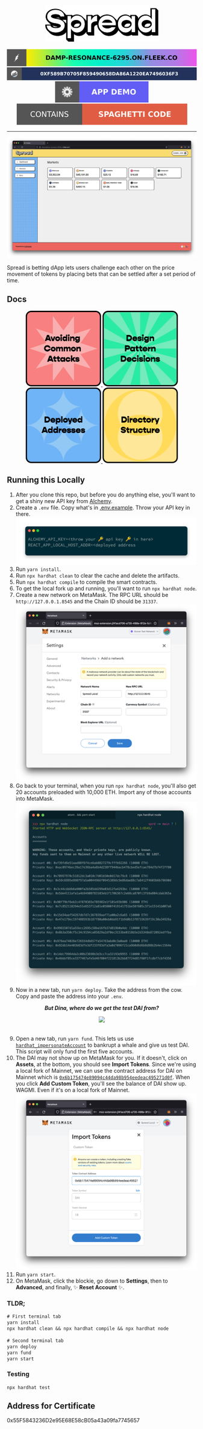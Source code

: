 <div align=center>
  <img src='./src/assets/images/spread.png' width=300 />
</div>

<br />

<div align=center>
  <a href='https://spread.on.fleek.co/'>
    <img src='docs/images/fleek-shield.svg' />
  </a>
  <a href='https://kovan.etherscan.io/address/0xF589B70705f859490658DA86a1220ea7496036f3'>
    <img src='docs/images/etherscan-shield.svg' />
  </a>
</div>
<div align=center>
  <a href='https://www.loom.com/share/38a6aba9c2124a5ebe765188715cfc20'>
    <img src='docs/images/app-demo-shield.svg' />
  </a>
  <a href='https://kovan.etherscan.io/address/0xF589B70705f859490658DA86a1220ea7496036f3'>
    <img src='docs/images/spaghetti-shield.svg' />
  </a>
</div>

___

![markets](docs/images/markets.png)

Spread is betting dApp lets users challenge each other on the price movement of tokens by placing bets that can be settled after a set period of time.

## Docs
<div align='center'>
    <a href='docs/avoiding_common_attacks.md'>
      <img src='docs/images/avoiding-common-attacks.png' width=200 />
    </a>
    <a href='docs/design_pattern_decisions.md'>
      <img src='docs/images/design-pattern-decisions.png' width=200 />
    </a>
    <a href='docs/deployed_address.txt'>
      <img src='docs/images/deployed-addresses.png' width=200 />
    </a>
    <a href='docs/directory_structure.md'>
      <img src='docs/images/directory-structure.png' width=200 />
    </a>
</div>

## Running this Locally
1. After you clone this repo, but before you do anything else, you'll want to get a shiny new API key from [Alchemy](https://dashboard.alchemyapi.io/).
2. Create a `.env` file. Copy what's in [.env.example](.env.example). Throw your API key in there.
![env example](docs/images/env-example.png)
3. Run `yarn install`.
4. Run `npx hardhat clean` to clear the cache and delete the artifacts.
5. Run `npx hardhat compile` to compile the smart contracts.
6. To get the local fork up and running, you'll want to run `npx hardhat node`.
7. Create a new network on MetaMask. The RPC URL should be `http://127.0.0.1.8545` and the Chain ID should be `31337`.
![mm-network](docs/images/set-network.png)
8. Go back to your terminal, when you run `npx hardhat node`, you'll also get 20 accounts preloaded with 10,000 ETH. Import any of those accounts into MetaMask.
![npx-hardhat-node](docs/images/npx-hardhat-node.png)
9. Now in a new tab, run `yarn deploy`. Take the address from the cow. Copy and paste the address into your `.env`.
<p align=center>
  <strong>
    <em>But Dina, where do we get the test DAI from?</em>
  </strong>
</p>
<div align=center>
  <img src="https://i.imgflip.com/10y73l.jpg"/>
</div>
<br />

9. Open a new tab, run `yarn fund`. This lets us use [`hardhat_impersonateAccount`](https://hardhat.org/hardhat-network/reference/#hardhat-network-methods) to bankrupt a whale and give us test DAI. This script will only fund the first five accounts.
10. The DAI may not show up on MetaMask for you. If it doesn't, click on **Assets**, at the bottom, you should see **Import Tokens**. Since we're using a local fork of Mainnet, we can use the contract address for DAI on Mainnet which is [`0x6b175474e89094c44da98b954eedeac495271d0f`](https://etherscan.io/address/0x6b175474e89094c44da98b954eedeac495271d0f). When you click **Add Custom Token**, you'll see the balance of DAI show up. WAGMI. Even if it's on a local fork of Mainnet.
![mm-import](docs/images/import-dai.png)
11. Run `yarn start`.
12. On MetaMask, click the blockie, go down to **Settings**, then to **Advanced**, and finally, ✨ **Reset Account** ✨.

### TLDR;
```shell
# First terminal tab
yarn install
npx hardhat clean && npx hardhat compile && npx hardhat node

# Second terminal tab
yarn deploy
yarn fund
yarn start
```

### Testing
```shell
npx hardhat test
```

## Address for Certificate
0x55F5843236D2e95E68E58cB05a43a09fa7745657
